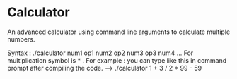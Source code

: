 # Calculator

An advanced calculator using command line arguments to calculate multiple numbers.

Syntax : ./calculator num1 op1 num2 op2 num3 op3 num4 ...
For multiplication symbol is \* .
For example : you can type like this in command prompt after compiling the code. --> ./calculator 1 + 3 / 2 * 99 - 59
